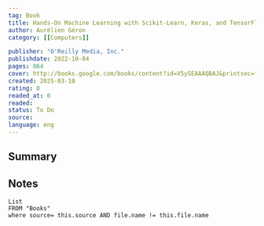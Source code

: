 ```yaml
---
tag: Book
title: Hands-On Machine Learning with Scikit-Learn, Keras, and TensorFlow 
author: Aurélien Géron
category: [[Computers]]

publisher: "O'Reilly Media, Inc."
publishdate: 2022-10-04
pages: 864
cover: http://books.google.com/books/content?id=V5ySEAAAQBAJ&printsec=frontcover&img=1&zoom=1&edge=curl&source=gbs_api
created: 2025-03-10
rating: 0
readed_at: 0
readed:
status: To Do
source: 
language: eng
---
```

## Summary


## Notes
```dataview
List 
FROM "Books"
where source= this.source AND file.name != this.file.name
```